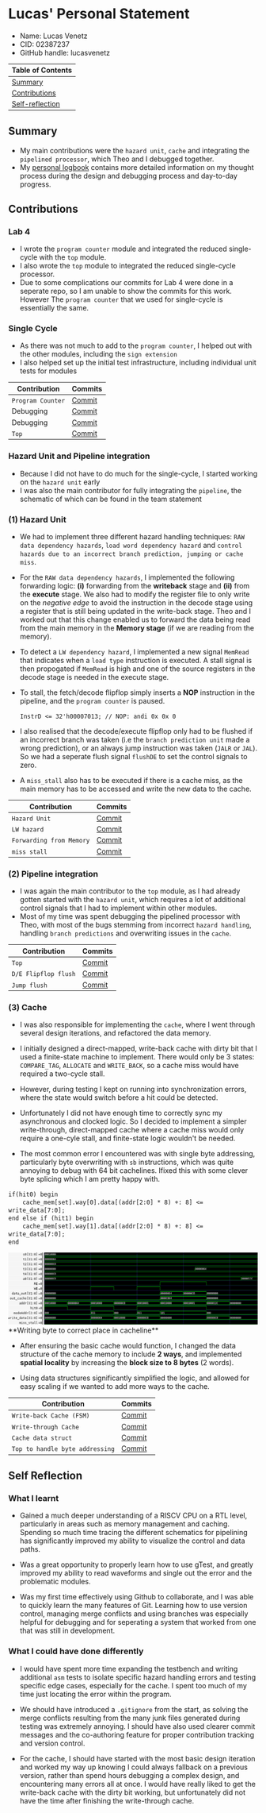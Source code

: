 # Lucas' Personal Statement

- Name: Lucas Venetz
- CID: 02387237
- GitHub handle: lucasvenetz

| Table of Contents |
|-|
| [Summary](#summary) |
| [Contributions](#Contributions) |
| [Self-reflection](#self-reflection) |

## Summary

- My main contributions were the `hazard unit`, `cache` and integrating the `pipelined processor`, which Theo and I debugged together.
- My [personal logbook](../logs/Lucas_log.md) contains more detailed information on my thought process during the design and debugging process and day-to-day progress.

## Contributions

### Lab 4
- I wrote the `program counter` module and integrated the reduced single-cycle with the `top` module.
- I also wrote the `top` module to integrated the reduced single-cycle processor.
- Due to some complications our commits for Lab 4 were done in a seperate repo, so I am unable to show the commits for this work. However The `program counter` that we used for single-cycle is essentially the same.

### Single Cycle
- As there was not much to add to the `program counter`, I helped out with the other modules, including the `sign extension`
- I also helped set up the initial test infrastructure, including individual unit tests for modules

| Contribution | Commits |
|-|-|
| `Program Counter` | [Commit](https://github.com/luqeei1/RISCV-Group23/commit/755ed7813b33a644026b0deda876ae2c68cfc9c1) |
| Debugging | [Commit](https://github.com/luqeei1/RISCV-Group23/commit/9f427e58ae6ae3840bc6875a63f09edbf07651ee) |
| Debugging | [Commit](https://github.com/luqeei1/RISCV-Group23/commit/087b27cf13a0f797ae4fa0255668e86eddaeac05) |
| `Top` | [Commit](https://github.com/luqeei1/RISCV-Group23/commit/4cbb468f31109eebddfbfa59a7fbfb47d6150b89) |

### Hazard Unit and Pipeline integration
- Because I did not have to do much for the single-cycle, I started working on the `hazard unit` early
- I was also the main contributor for fully integrating the `pipeline`, the schematic of which can be found in the team statement

### (1) Hazard Unit
- We had to implement three different hazard handling techniques: `RAW data dependency hazards`, `load word dependency hazard` and `control hazards due to an incorrect branch prediction, jumping or cache miss`. 
- For the `RAW data dependency hazards`, I implemented the following forwarding logic: 
**(i)** forwarding from the **writeback** stage and **(ii)** from the **execute** stage. We also had to modify the register file to only write on the *negative edge* to avoid the instruction in the decode stage using a register that is still being updated in the write-back stage. Theo and I worked out that this change enabled us to forward the data being read from the main memory in the **Memory stage** (if we are reading from the memory). 

- To detect a `LW dependency hazard`, I implemented a new signal `MemRead` that indicates when a `load type` instruction is executed. A stall signal is then propogated if `MemRead` is high and one of the source registers in the decode stage is needed in the execute stage.
- To stall, the fetch/decode flipflop simply inserts a **NOP** instruction in the pipeline, and the `program counter` is paused.

    ```
    InstrD <= 32'h00007013; // NOP: andi 0x 0x 0
    ```
- I also realised that the decode/execute flipflop only had to be flushed if an incorrect branch was taken (i.e the `branch prediction unit` made a wrong prediction), or an always jump instruction was taken (`JALR` or `JAL`). So we had a seperate flush signal `flushDE` to set the control signals to zero.
- A `miss_stall` also has to be executed if there is a cache miss, as the main memory has to be accessed and write the new data to the cache. 

|Contribution | Commits |
|-|-|
|`Hazard Unit` | [Commit](https://github.com/luqeei1/RISCV-Group23/commit/cbee762ebbada6378e3faca397ba29c0ae3e2323) |
|`LW hazard`| [Commit](https://github.com/luqeei1/RISCV-Group23/commit/e550bce4151987d3dbec5c434b290fdd7e1c3b48) |
|`Forwarding from Memory`| [Commit](https://github.com/luqeei1/RISCV-Group23/commit/0755f43210b30e945e93fe01002802459061148b) |
|`miss stall`| [Commit](https://github.com/luqeei1/RISCV-Group23/commit/9e2c14117a39edfcd85254775f8c24da967f400e) |

### (2) Pipeline integration
- I was again the main contributor to the `top` module, as I had already gotten started with the `hazard unit`, which requires a lot of additional control signals that I had to implement within other modules.
- Most of my time was spent debugging the pipelined processor with Theo, with most of the bugs stemming from incorrect `hazard handling`, handling `branch predictions` and overwriting issues in the `cache`.

|Contribution | Commits |
|-|-|
|`Top`| [Commit](https://github.com/luqeei1/RISCV-Group23/commit/0dedeea5d73900a4cc7295610d8979dea3bba555) |
|`D/E Flipflop flush`| [Commit](https://github.com/luqeei1/RISCV-Group23/commit/2f0ce5f364fdd10c8c6b06caf411388df8b1209c) |
|`Jump flush`| [Commit](https://github.com/luqeei1/RISCV-Group23/commit/defb919e0c6cfb1dc47ed30b71e4dde8ad865ef5) |

### (3) Cache
- I was also responsible for implementing the `cache`, where I went through several design iterations, and refactored the data memory.
- I initially designed a direct-mapped, write-back cache with dirty bit that I used a finite-state machine to implement. There would only be 3 states: `COMPARE_TAG`, `ALLOCATE` and `WRITE_BACK`, so a cache miss would have required a two-cycle stall. 

- However, during testing I kept on running into synchronization errors, where the state would switch before a hit could be detected.
- Unfortunately I did not have enough time to correctly sync my asynchronous and clocked logic. So I decided to implement a simpler write-through, direct-mapped cache where a cache miss would only require a one-cyle stall, and finite-state logic wouldn't be needed.

- The most common error I encountered was with single byte addressing, particularly byte overwriting with `sb` instructions, which was quite annoying to debug with 64 bit cachelines. Ifixed this with some clever byte splicing which I am pretty happy with.
```
if(hit0) begin
    cache_mem[set].way[0].data[(addr[2:0] * 8) +: 8] <= write_data[7:0];
end else if (hit1) begin
    cache_mem[set].way[1].data[(addr[2:0] * 8) +: 8] <= write_data[7:0];
end
```
<div align = "centre">
  <img src = "docs/images/gtkwave_cache.png"> </img>
</div>
**Writing byte to correct place in cacheline**

- After ensuring the basic cache would function, I changed the data structure of the cache memory to include **2 ways**, and implemented **spatial locality** by increasing the **block size to 8 bytes** (2 words).

- Using data structures significantly simplified the logic, and allowed for easy scaling if we wanted to add more ways to the cache.

|Contribution | Commits |
|-|-|
|`Write-back Cache (FSM)` | [Commit](https://github.com/luqeei1/RISCV-Group23/commit/30313ff45b0eac8fd8f73171f29b6bf520916298) |
|`Write-through Cache` | [Commit](https://github.com/luqeei1/RISCV-Group23/commit/66653bef6dede9d1e3954f9afa9e7e5931289e8a) |
|`Cache data struct`| [Commit](https://github.com/luqeei1/RISCV-Group23/commit/6dba5f8259aff036dff6878b9e785631525f1b46) |
|`Top to handle byte addressing`| [Commit](https://github.com/luqeei1/RISCV-Group23/commit/a185b848518ae909f769d5afe5d9abfc89d73fd0) |

## Self Reflection

### What I learnt
- Gained a much deeper understanding of a RISCV CPU on a RTL level, particularly in areas such as memory management and caching. Spending so much time tracing the different schematics for pipelining has significantly improved my ability to visualize the control and data paths. 

- Was a great opportunity to properly learn how to use gTest, and greatly improved my ability to read waveforms and single out the error and the problematic modules.

- Was my first time effectively using Github to collaborate, and I was able to quickly learn the many features of Git. Learning how to use version control, managing merge conflicts and using branches was especially helpful for debugging and for seperating a system that worked from one that was still in development.

### What I could have done differently

- I would have spent more time expanding the testbench and writing additional `asm` tests to isolate specific hazard handling errors and testing specific edge cases, especially for the cache. I spent too much of my time just locating the error within the program.

- We should have introduced a `.gitignore` from the start, as solving the merge conflicts resulting from the many junk files generated during testing was extremely annoying. I should have also used clearer commit messages and the co-authoring feature for proper contribution tracking and version control.

- For the cache, I should have started with the most basic design iteration and worked my way up knowing I could always fallback on a previous version, rather than spend hours debugging a complex design, and encountering many errors all at once. I would have really liked to get the write-back cache with the dirty bit working, but unfortunately did not have the time after finishing the write-through cache.


